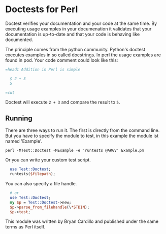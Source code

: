 Doctests for Perl
=================

Doctest verifies your documentation and your code at the same time.
By executing usage examples in your documenation it validates that your documentation is up-to-date and that your code is behaving like documented.

The principle comes from the python community. Python's doctest executes examples in so called docstrings. In perl the usage examples are found in pod.
Your code comment could look like this:

```perl
=head1 Addition in Perl is simple

  $ 2 + 3
  5

=cut
```

Doctest will execute `2 + 3` and compare the result to `5`.


Running
-------

There are three ways to run it. The first is directly from the command line. But you have to specify the module to test, in this example the module ist named 'Example'.

    perl -MTest::Doctest -MExample -e 'runtests @ARGV' Example.pm

Or you can write your custom test script.

```perl
  use Test::Doctest;
  runtests($filepath);
```
You can also specify a file handle.
```perl
  # or
  use Test::Doctest;
  my $p = Test::Doctest->new;
  $p->parse_from_filehandle(\*STDIN);
  $p->test;
```

This module was written by Bryan Cardillo and published under the same terms as Perl itself.
